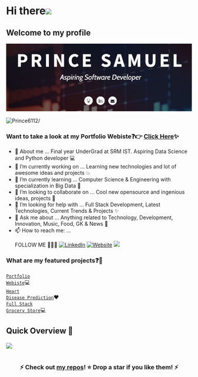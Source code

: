 # Hi there<img src="https://raw.githubusercontent.com/iampavangandhi/iampavangandhi/master/gifs/Hi.gif" width="30px">
## Welcome to my profile

<p align="center">
  <img src=cover.JPG">
</p>

<p><img src=https://komarev.com/ghpvc/?username=Prince6112 alt=Prince6112/></p>


### Want to take a look at my Portfolio Webiste:question::point_right: [Click Here](https://prince6112.github.io/Portfolio-Prince/):sparkles:

- 📢 About me ... Final year UnderGrad at SRM IST. Aspiring Data Science and Python developer 💻
- 🔭 I’m currently working on ... Learning new technologies and lot of awesome ideas and projects 💥
- 🌱 I’m currently learning ... Computer Science & Engineering with specialization in Big Data 🤩 
- 🤝 I’m looking to collaborate on ... Cool new opensource and ingenious ideas, projects 🎯
- 🤔 I’m looking for help with ... Full Stack Development, Latest Technologies, Current Trends & Projects ✨
- 💬 Ask me about ... Anything related to Technology, Development, Innovation, Music, Food, GK & News 🥇
- 📫 How to reach me: ... <p> FOLLOW ME 🤗😁🙂 <a href="https://www.linkedin.com/in/prince-samuvel"><img src="https://img.shields.io/badge/LinkedIn--_.svg?style=social&logo=linkedin" alt="LinkedIn"></a> <a href="https://prince6112.github.io/Portfolio-Prince/"><img src="https://img.shields.io/website?logoColor=white&up_color=blue&up_message=visit%20now&url=https://prince6112.github.io/Portfolio-Prince/" alt="Website"></a> <a href="mailto:prince.sam.ss@gmail.com"><img src="https://img.shields.io/badge/email-mail%20now-blue"></a></p> 


### What are my featured projects:question::rocket:
<code>[Portfolio Webiste](https://github.com/Prince6112/Portfolio-Prince)</code>:computer:     
<code>[Heart Disease Prediction](https://github.com/Prince6112/Heart-Disease-Prediction)</code>:heart:  
<code>[Full Stack Grocery Store](https://github.com/Prince6112/Full-Stack-Grocery-Store)</code>:computer: 



## Quick Overview 📝

<a href="https://github.com/AkshayAnil1080/github-readme-stats">
  <img align="center" src="https://github-readme-stats.anuraghazra1.vercel.app/api/top-langs/?username=Prince6112&layout=compact&theme=radical" />
</a>

# <h3 align="center"><b>⚡ Check out <a href="https://github.com/Prince6112?tab=repositories">my repos</a>! ⭐ Drop a star if you like them! ⚡</b></h3>



<!--
**Prince6112/Prince6112** is a ✨ _special_ ✨ repository because its `README.md` (this file) appears on your GitHub profile.

Here are some ideas to get you started:

- 🔭 I’m currently working on ...
- 🌱 I’m currently learning ...
- 👯 I’m looking to collaborate on ...
- 🤔 I’m looking for help with ...
- 💬 Ask me about ...
- 📫 How to reach me: ...
- 😄 Pronouns: ...
- ⚡ Fun fact: ...
-->
